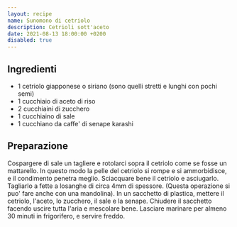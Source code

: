 ```yaml
---
layout: recipe
name: Sunomono di cetriolo
description: Cetrioli sott'aceto
date: 2021-08-13 18:00:00 +0200
disabled: true
---
```


## Ingredienti

- 1 cetriolo giapponese o siriano (sono quelli stretti e lunghi con pochi semi)
- 1 cucchiaio di aceto di riso
- 2 cucchiaini di zucchero
- 1 cucchiaino di sale
- 1 cucchiano da caffe' di senape karashi

## Preparazione

Cospargere di sale un tagliere e rotolarci sopra il cetriolo come se fosse un mattarello. In questo modo la pelle del cetriolo si rompe e si ammorbidisce, e il condimento penetra meglio.
Sciacquare bene il cetriolo e asciugarlo. Tagliarlo a fette a losanghe di circa 4mm di spessore. (Questa operazione si puo' fare anche con una mandolina).
In un sacchetto di plastica, mettere il cetriolo, l'aceto, lo zucchero, il sale e la senape. Chiudere il sacchetto facendo uscire tutta l'aria e mescolare bene. Lasciare marinare per almeno 30 minuti in frigorifero, e servire freddo.
